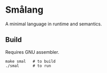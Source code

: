 # Smålang

A minimal language in runtime and semantics.

## Build

Requires GNU assembler.

```make
make smal	# to build
./smal		# to run
```

